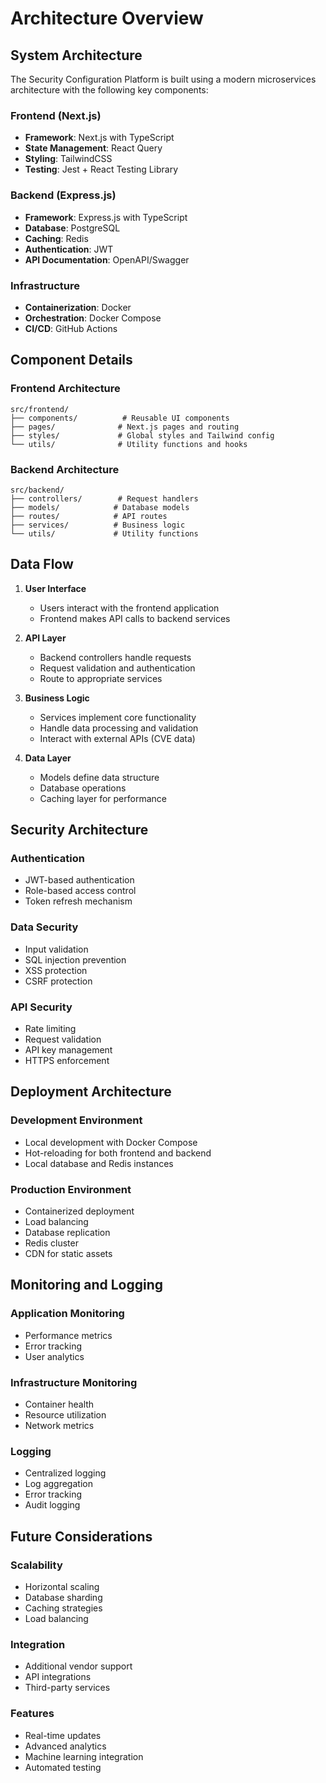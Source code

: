 # Architecture Overview

## System Architecture

The Security Configuration Platform is built using a modern microservices architecture with the following key components:

### Frontend (Next.js)

- **Framework**: Next.js with TypeScript
- **State Management**: React Query
- **Styling**: TailwindCSS
- **Testing**: Jest + React Testing Library

### Backend (Express.js)

- **Framework**: Express.js with TypeScript
- **Database**: PostgreSQL
- **Caching**: Redis
- **Authentication**: JWT
- **API Documentation**: OpenAPI/Swagger

### Infrastructure

- **Containerization**: Docker
- **Orchestration**: Docker Compose
- **CI/CD**: GitHub Actions

## Component Details

### Frontend Architecture

```
src/frontend/
├── components/          # Reusable UI components
├── pages/              # Next.js pages and routing
├── styles/             # Global styles and Tailwind config
└── utils/              # Utility functions and hooks
```

### Backend Architecture

```
src/backend/
├── controllers/        # Request handlers
├── models/            # Database models
├── routes/            # API routes
├── services/          # Business logic
└── utils/             # Utility functions
```

## Data Flow

1. **User Interface**

   - Users interact with the frontend application
   - Frontend makes API calls to backend services

2. **API Layer**

   - Backend controllers handle requests
   - Request validation and authentication
   - Route to appropriate services

3. **Business Logic**

   - Services implement core functionality
   - Handle data processing and validation
   - Interact with external APIs (CVE data)

4. **Data Layer**
   - Models define data structure
   - Database operations
   - Caching layer for performance

## Security Architecture

### Authentication

- JWT-based authentication
- Role-based access control
- Token refresh mechanism

### Data Security

- Input validation
- SQL injection prevention
- XSS protection
- CSRF protection

### API Security

- Rate limiting
- Request validation
- API key management
- HTTPS enforcement

## Deployment Architecture

### Development Environment

- Local development with Docker Compose
- Hot-reloading for both frontend and backend
- Local database and Redis instances

### Production Environment

- Containerized deployment
- Load balancing
- Database replication
- Redis cluster
- CDN for static assets

## Monitoring and Logging

### Application Monitoring

- Performance metrics
- Error tracking
- User analytics

### Infrastructure Monitoring

- Container health
- Resource utilization
- Network metrics

### Logging

- Centralized logging
- Log aggregation
- Error tracking
- Audit logging

## Future Considerations

### Scalability

- Horizontal scaling
- Database sharding
- Caching strategies
- Load balancing

### Integration

- Additional vendor support
- API integrations
- Third-party services

### Features

- Real-time updates
- Advanced analytics
- Machine learning integration
- Automated testing
